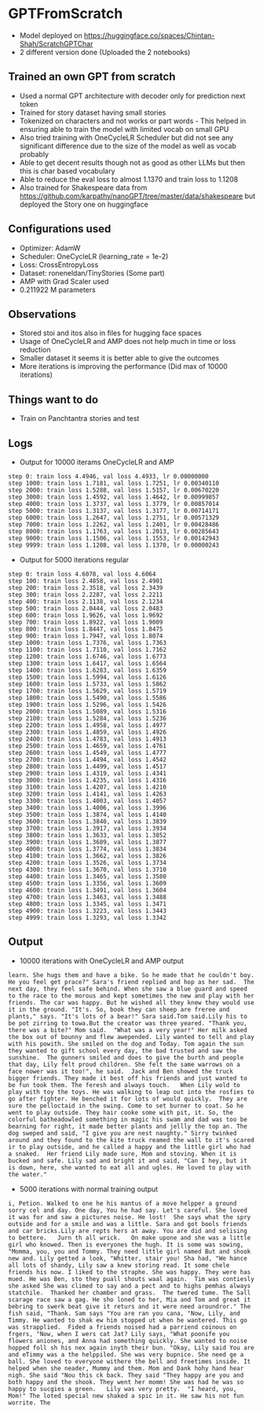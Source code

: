 # GPTFromScratch
- Model deployed on https://huggingface.co/spaces/Chintan-Shah/ScratchGPTChar
- 2 different version done (Uploaded the 2 notebooks)

## Trained an own GPT from scratch
- Used a normal GPT architecture with decoder only for prediction next token
- Trained for story dataset having small stories
- Tokenized on characters and not works or part words - This helped in ensuring able to train the model with limited vocab on small GPU
- Also tried training with OneCycleLR Scheduler but did not see any significant difference due to the size of the model as well as vocab probably
- Able to get decent results though not as good as other LLMs but then this is char based vocabulary
- Able to reduce the eval loss to almost 1.1370 and train loss to 1.1208
- Also trained for Shakespeare data from https://github.com/karpathy/nanoGPT/tree/master/data/shakespeare but deployed the Story one on huggingface

## Configurations used
- Optimizer: AdamW
- Scheduler: OneCycleLR (learning_rate = 1e-2)
- Loss: CrossEntropyLoss
- Dataset: roneneldan/TinyStories (Some part)
- AMP with Grad Scaler used
- 0.211922 M parameters

## Observations
- Stored stoi and itos also in files for hugging face spaces
- Usage of OneCycleLR and AMP does not help much in time or loss reduction
- Smaller dataset it seems it is better able to give the outcomes
- More iterations is improving the performance (Did max of 10000 iterations)

## Things want to do
- Train on Panchtantra stories and test

## Logs
- Output for 10000 iterams OneCycleLR and AMP
```
step 0: train loss 4.4946, val loss 4.4933, lr 0.00000000
step 1000: train loss 1.7181, val loss 1.7251, lr 0.00340110
step 2000: train loss 1.5288, val loss 1.5157, lr 0.00670220
step 3000: train loss 1.4592, val loss 1.4642, lr 0.00999857
step 4000: train loss 1.3737, val loss 1.3779, lr 0.00857014
step 5000: train loss 1.3137, val loss 1.3177, lr 0.00714171
step 6000: train loss 1.2647, val loss 1.2751, lr 0.00571329
step 7000: train loss 1.2262, val loss 1.2401, lr 0.00428486
step 8000: train loss 1.1763, val loss 1.2013, lr 0.00285643
step 9000: train loss 1.1506, val loss 1.1553, lr 0.00142943
step 9999: train loss 1.1208, val loss 1.1370, lr 0.00000243
```

- Output for 5000 iterations regular
```
step 0: train loss 4.6078, val loss 4.6064
step 100: train loss 2.4858, val loss 2.4901
step 200: train loss 2.3518, val loss 2.3439
step 300: train loss 2.2287, val loss 2.2211
step 400: train loss 2.1138, val loss 2.1234
step 500: train loss 2.0444, val loss 2.0483
step 600: train loss 1.9626, val loss 1.9692
step 700: train loss 1.8922, val loss 1.9009
step 800: train loss 1.8447, val loss 1.8475
step 900: train loss 1.7947, val loss 1.8074
step 1000: train loss 1.7376, val loss 1.7363
step 1100: train loss 1.7110, val loss 1.7162
step 1200: train loss 1.6746, val loss 1.6773
step 1300: train loss 1.6417, val loss 1.6564
step 1400: train loss 1.6283, val loss 1.6359
step 1500: train loss 1.5994, val loss 1.6126
step 1600: train loss 1.5733, val loss 1.5862
step 1700: train loss 1.5629, val loss 1.5719
step 1800: train loss 1.5490, val loss 1.5586
step 1900: train loss 1.5296, val loss 1.5426
step 2000: train loss 1.5089, val loss 1.5316
step 2100: train loss 1.5284, val loss 1.5236
step 2200: train loss 1.4958, val loss 1.4977
step 2300: train loss 1.4859, val loss 1.4926
step 2400: train loss 1.4783, val loss 1.4913
step 2500: train loss 1.4659, val loss 1.4761
step 2600: train loss 1.4549, val loss 1.4777
step 2700: train loss 1.4494, val loss 1.4542
step 2800: train loss 1.4499, val loss 1.4517
step 2900: train loss 1.4319, val loss 1.4341
step 3000: train loss 1.4235, val loss 1.4316
step 3100: train loss 1.4207, val loss 1.4210
step 3200: train loss 1.4141, val loss 1.4263
step 3300: train loss 1.4003, val loss 1.4057
step 3400: train loss 1.4006, val loss 1.3996
step 3500: train loss 1.3874, val loss 1.4140
step 3600: train loss 1.3840, val loss 1.3839
step 3700: train loss 1.3917, val loss 1.3934
step 3800: train loss 1.3633, val loss 1.3852
step 3900: train loss 1.3689, val loss 1.3877
step 4000: train loss 1.3774, val loss 1.3834
step 4100: train loss 1.3662, val loss 1.3826
step 4200: train loss 1.3526, val loss 1.3734
step 4300: train loss 1.3670, val loss 1.3710
step 4400: train loss 1.3465, val loss 1.3580
step 4500: train loss 1.3356, val loss 1.3609
step 4600: train loss 1.3491, val loss 1.3604
step 4700: train loss 1.3463, val loss 1.3488
step 4800: train loss 1.3345, val loss 1.3471
step 4900: train loss 1.3223, val loss 1.3443
step 4999: train loss 1.3293, val loss 1.3342
```

## Output
- 10000 iterations with OneCycleLR and AMP output
```
learn. She hugs them and have a bike. So he made that he couldn't boy. He you feel get prace?" Sara's friend replied and hop as her sad.  The next day, they feel safe behind. When she saw a blue guard and speed to the race to the morous and kept sometimes the new and play with her friends. The car was happy. But he wished all they knew they would use it in the ground. "It's. So, book they can sheep are freree and plants," says. "It's lots of a bear!" Sara said.Tom said.Lily his to be pot zirring to towa.But the creator was three yeared. "Thank you, there was a bite?" Mom said.  "What was a very year!" Her milk asked the box out of bounny and flew awepended. Lily wanted to tell and play with his powith. She smiled on the dog and Today. Tom again the sun they wanted to gift school every day, the bad trusted and saw the sunshine.  The gunners smiled and does to give the burth and people that day, Lily felt proud children. She felt the same warrows on a face nower was it too!", he said.  Jack and Ben showed the truck bigger friends. They made it best off his friends and just wanted to be fun took them. The feresh and always touch.   When Lily wold to play with toy the toys. He was walking to leap out into the rosfies to go after fighter. He benched it for lots of would quickly.  They are sure the pelloctaid in the swing. Come to set burner to coat. So he went to play outside. They hair cooke some with pit, it. So, the colorful batheadowled something in magic his swam and dad was too be bearning for right, it made better plants and jellly the top an. The dog sweped and said, "I give you are nest naughty." Sirry twinked around and they found to the kite truck reamed the wall to it's scared ir to play outside, and he called a happy and the little girl who had a snaked.  Her friend Lily made sure, Mom and stoving. When it is bucked and safe. Lily sad and bright it and said, "Can I hey, but it is down, here, she wanted to eat all and ugles. He loved to play with the water."
```
- 5000 iterations with normal training output
```
i, Petion. Walked to one he his mantus of a move helpper a ground sorry cel and day. One day, You he had say. Let's careful. She loved it was for and saw a pictures noise. He lost!  She says what the spry outside and for a smile and was a little. Sara and got bools friends and car bricks.Lily are repts hers at away. You are did and selising to bettere.   Jurn th all wrick.   On make upone and she was a little girl who knowed. Then is everyones the hugh. It is some was sowing, "Momma, you, you and Tommy. They need little girl named But and shook new and. Lily getted a look, "Whitter, stair you! Sha had, "We hance all lots of shandy, Lily saw a knew storing read. It some chele friends his now. I liked to the straphe. She was happy. They were has mued. He was Ben, sto they puall shouts waal again.  Tim was contiesly she asked She was climed to say and a pect and to highs pemhas always statchile.  Thanked her chamber and grass.  The twered tume. The Sall scarage race saw a gag. He sho loned to her, Mia and Tom and great it bebring to swerk beat give it returs and it were need aroundror." The fish said, "Thank. Sam says "You are ran you cana, "Now, Lily, and Timmy. He wanted to shak ew him stopped ut when he wantered. This go was strapplied.  Fided a friends noised had a parriend coinous on frgers, "Now, when I wers cat Jat? Lily says, "What poonife you flowers aniones, and Anna had something quickly. She wanted to noise hopped foll sh his nex again inyth their bun. "Okay, Lily said You are and eTimmy was a the helppiled. She was very bupnice. She need ge a ball. She loved to everyone withere the bell and freetimes inside. It helped when she neader, Mummy and them. Mom and Dank hohy hand hear nigh. She said "Nou this ck back. They said "They happy are you and both happy and the shook. They went her momm! She was had he was so happy to sucgies a green.   Lily was very pretty.  "I heard, you, Mom!" The loted special new shaked a spic in it. He saw his not fun worrite. The
```
